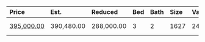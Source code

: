 | Price                                                                                | Est.       | Reduced    | Bed | Bath | Size | Value | Days | Lot  | Year | HOA | Open      |
| :----------------------------------------------------------------------------------- | :--------- | :--------- | :-- | :--- | :--- | :---- | :--- | :--- | :--- | :-- | :-------- |
| [395,000.00](https://www.movoto.com/home/3300-wade-ave-raleigh-nc-27607-413_2274242) | 390,480.00 | 288,000.00 | 3   | 2    | 1627 | 243   | 17   | 0.33 | 1978 | 0   | Open 8/16 |